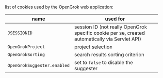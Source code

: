 list of cookies used by the OpenGrok web application:

| name | used for |
| ----- | ---- |
`JSESSIONID` | session ID (not really OpenGrok specific cookie per se, created automatically via Servlet API)
`OpenGrokProject` | project selection
`OpenGrokSorting` | search results sorting criterion
`OpenGrokSuggester.enabled` | set to `false` to disable the suggester